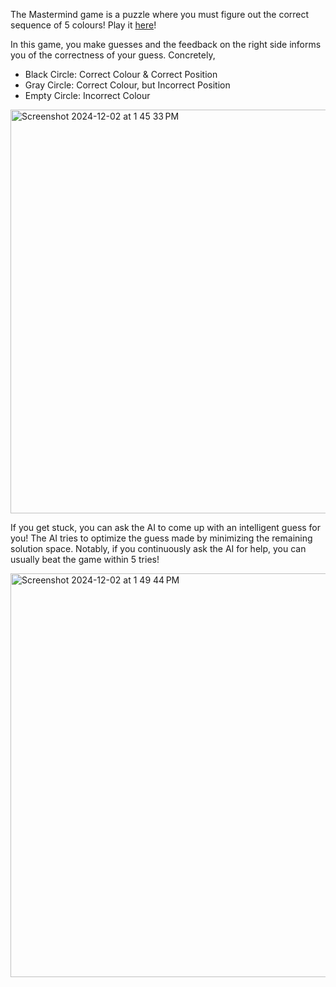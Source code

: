 The Mastermind game is a puzzle where you must figure out the correct sequence of 5 colours! Play it [here](https://mastermind-game-7s5g2p9u0-raunak-madans-projects.vercel.app)!

In this game, you make guesses and the feedback on the right side informs you of the correctness of your guess. Concretely,
- Black Circle: Correct Colour & Correct Position
- Gray Circle: Correct Colour, but Incorrect Position
- Empty Circle: Incorrect Colour

<img width="646" alt="Screenshot 2024-12-02 at 1 45 33 PM" src="https://github.com/user-attachments/assets/238f16d1-62dc-4dcc-a2bd-a95718019818">

If you get stuck, you can ask the AI to come up with an intelligent guess for you! The AI tries to optimize the guess made by minimizing the remaining solution space. Notably, if you continuously ask the AI for help, you can usually beat the game within 5 tries!

<img width="646" alt="Screenshot 2024-12-02 at 1 49 44 PM" src="https://github.com/user-attachments/assets/93d04448-fe9e-4d03-a9d8-cd2dd43c33aa">
